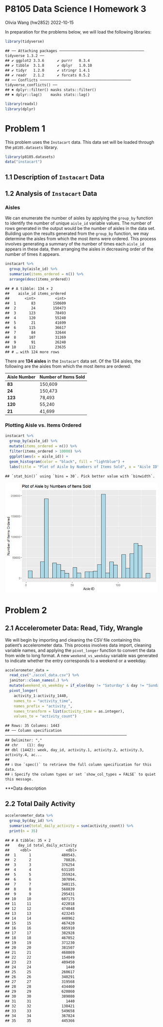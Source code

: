 P8105 Data Science I Homework 3
================
Olivia Wang (hw2852)
2022-10-15

In preparation for the problems below, we will load the following
libraries:

``` r
library(tidyverse)
```

    ## ── Attaching packages ─────────────────────────────────────── tidyverse 1.3.2 ──
    ## ✔ ggplot2 3.3.6      ✔ purrr   0.3.4 
    ## ✔ tibble  3.1.8      ✔ dplyr   1.0.10
    ## ✔ tidyr   1.2.0      ✔ stringr 1.4.1 
    ## ✔ readr   2.1.2      ✔ forcats 0.5.2 
    ## ── Conflicts ────────────────────────────────────────── tidyverse_conflicts() ──
    ## ✖ dplyr::filter() masks stats::filter()
    ## ✖ dplyr::lag()    masks stats::lag()

``` r
library(readxl)
library(dplyr)
```

# Problem 1

This problem uses the `Instacart` data. This data set will be loaded
through the `p8105.datasets` library.

``` r
library(p8105.datasets)
data("instacart")
```

## 1.1 Description of `Instacart` Data

## 1.2 Analysis of `Instacart` Data

### Aisles

We can enumerate the number of aisles by applying the `group_by`
function to identify the number of unique `aisle_id` variable values.
The number of rows generated in the output would be the number of aisles
in the data set. Building upon the results generated from the `group_by`
function, we may determine the aisles from which the most items were
ordered. This process involves generating a summary of the number of
times each `aisle_id` appears in these data, then arranging the aisles
in decreasing order of the number of times it appears.

``` r
instacart %>%
  group_by(aisle_id) %>% 
  summarise(items_ordered = n()) %>% 
  arrange(desc(items_ordered))
```

    ## # A tibble: 134 × 2
    ##    aisle_id items_ordered
    ##       <int>         <int>
    ##  1       83        150609
    ##  2       24        150473
    ##  3      123         78493
    ##  4      120         55240
    ##  5       21         41699
    ##  6      115         36617
    ##  7       84         32644
    ##  8      107         31269
    ##  9       91         26240
    ## 10      112         23635
    ## # … with 124 more rows

There are **134 aisles** in the `Instacart` data set. Of the 134 aisles,
the following are the aisles from which the most items are ordered:

| Aisle Number | Number of Items Sold |
|:-------------|----------------------|
| **83**       | 150,609              |
| **24**       | 150,473              |
| **123**      | 78,493               |
| **120**      | 55,240               |
| **21**       | 41,699               |

### Plotting Aisle vs. Items Ordered

``` r
instacart %>% 
  group_by(aisle_id) %>% 
  mutate(items_ordered = n()) %>% 
  filter(items_ordered > 10000) %>% 
  ggplot(aes(x = aisle_id)) + 
  geom_histogram(color = "black", fill = "lightblue") + 
  labs(title = "Plot of Aisle by Numbers of Items Sold", x = "Aisle ID", y = "Number of Items Ordered")
```

    ## `stat_bin()` using `bins = 30`. Pick better value with `binwidth`.

![](p8105_hw3_hw2852_files/figure-gfm/unnamed-chunk-3-1.png)<!-- -->

# Problem 2

## 2.1 Accelerometer Data: Read, Tidy, Wrangle

We will begin by importing and cleaning the CSV file containing this
patient’s accelerometer data. This process involves data import,
cleaning variable names, and applying the `pivot_longer` function to
convert the data from wide to long format. A new `weekend_vs_weekday`
variable was generated to indicate whether the entry corresponds to a
weekend or a weekday.

``` r
accelerometer_data = 
  read_csv("./accel_data.csv") %>% 
  janitor::clean_names(.) %>% 
  mutate(weekend_vs_weekday = if_else(day != "Saturday" & day != "Sunday","weekday", "weekend")) %>% 
  pivot_longer(
    activity_1:activity_1440, 
    names_to = "activity_time", 
    names_prefix = "activity_",
    names_transform = list(activity_time = as.integer),
    values_to = "activity_count")
```

    ## Rows: 35 Columns: 1443
    ## ── Column specification ────────────────────────────────────────────────────────
    ## Delimiter: ","
    ## chr    (1): day
    ## dbl (1442): week, day_id, activity.1, activity.2, activity.3, activity.4, ac...
    ## 
    ## ℹ Use `spec()` to retrieve the full column specification for this data.
    ## ℹ Specify the column types or set `show_col_types = FALSE` to quiet this message.

\*\*\*Data description

## 2.2 Total Daily Activity

``` r
accelerometer_data %>% 
  group_by(day_id) %>% 
  summarise(total_daily_activity = sum(activity_count)) %>% 
  print(n = 35)
```

    ## # A tibble: 35 × 2
    ##    day_id total_daily_activity
    ##     <dbl>                <dbl>
    ##  1      1              480543.
    ##  2      2               78828.
    ##  3      3              376254 
    ##  4      4              631105 
    ##  5      5              355924.
    ##  6      6              307094.
    ##  7      7              340115.
    ##  8      8              568839 
    ##  9      9              295431 
    ## 10     10              607175 
    ## 11     11              422018 
    ## 12     12              474048 
    ## 13     13              423245 
    ## 14     14              440962 
    ## 15     15              467420 
    ## 16     16              685910 
    ## 17     17              382928 
    ## 18     18              467052 
    ## 19     19              371230 
    ## 20     20              381507 
    ## 21     21              468869 
    ## 22     22              154049 
    ## 23     23              409450 
    ## 24     24                1440 
    ## 25     25              260617 
    ## 26     26              340291 
    ## 27     27              319568 
    ## 28     28              434460 
    ## 29     29              620860 
    ## 30     30              389080 
    ## 31     31                1440 
    ## 32     32              138421 
    ## 33     33              549658 
    ## 34     34              367824 
    ## 35     35              445366
